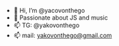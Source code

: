 - 👋 Hi, I’m @yacovonthego
- 👀 Passionate about JS and music
- 📫 TG: @yakovonthego
- 📫 mail: yakovonthego@gmail.com

<!---
yacovonthego/yacovonthego is a ✨ special ✨ repository because its `README.md` (this file) appears on your GitHub profile.
You can click the Preview link to take a look at your changes.
--->
